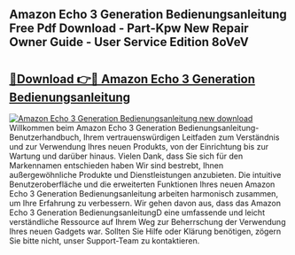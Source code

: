 ## Amazon Echo 3 Generation Bedienungsanleitung Free Pdf Download - Part-Kpw New Repair Owner Guide - User Service Edition 8oVeV

# <h2><a href="http://df59qp.blite.top/?on=Amazon+Echo+3+Generation+Bedienungsanleitung">🔗Download 👉🔴 Amazon Echo 3 Generation Bedienungsanleitung</a></h2>

[![Amazon Echo 3 Generation Bedienungsanleitung new download](https://i.imgur.com/lujVjoI.png)](http://df59qp.blite.top/?on=Amazon+Echo+3+Generation+Bedienungsanleitung)
Willkommen beim Amazon Echo 3 Generation Bedienungsanleitung-Benutzerhandbuch, Ihrem vertrauenswürdigen Leitfaden zum Verständnis und zur Verwendung Ihres neuen Produkts, von der Einrichtung bis zur Wartung und darüber hinaus. Vielen Dank, dass Sie sich für den Markennamen entschieden haben Wir sind bestrebt, Ihnen außergewöhnliche Produkte und Dienstleistungen anzubieten. Die intuitive Benutzeroberfläche und die erweiterten Funktionen Ihres neuen Amazon Echo 3 Generation Bedienungsanleitung arbeiten harmonisch zusammen, um Ihre Erfahrung zu verbessern. Wir gehen davon aus, dass das Amazon Echo 3 Generation BedienungsanleitungD eine umfassende und leicht verständliche Ressource auf Ihrem Weg zur Beherrschung der Verwendung Ihres neuen Gadgets war. Sollten Sie Hilfe oder Klärung benötigen, zögern Sie bitte nicht, unser Support-Team zu kontaktieren.

